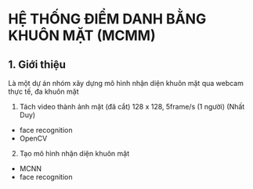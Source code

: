 <h1>HỆ THỐNG ĐIỂM DANH BẰNG KHUÔN MẶT (MCMM)</h1>
<h2>1. Giới thiệu</h2>
<p>Là một dự án nhóm xây dựng mô hình nhận diện khuôn mặt qua webcam thực tế, đa khuôn mặt</p>



1. Tách video thành ảnh mặt (đã cắt) 128 x 128, 5frame/s (1 người) (Nhất Duy)
- face recognition
- OpenCV 
2. Tạo mô hình nhận diện khuôn mặt
- MCNN 
- face recognition
